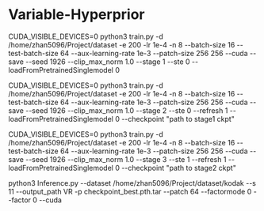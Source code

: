 # Variable-Hyperprior

CUDA_VISIBLE_DEVICES=0 python3 train.py  -d /home/zhan5096/Project/dataset  -e 200 -lr 1e-4 -n 8 --batch-size 16 --test-batch-size 64 --aux-learning-rate 1e-3 --patch-size 256 256 --cuda --save --seed 1926 --clip_max_norm 1.0  --stage 1 --ste 0  --loadFromPretrainedSinglemodel 0

CUDA_VISIBLE_DEVICES=0 python3 train.py  -d /home/zhan5096/Project/dataset  -e 200 -lr 1e-4 -n 8 --batch-size 16 --test-batch-size 64 --aux-learning-rate 1e-3 --patch-size 256 256 --cuda --save --seed 1926 --clip_max_norm 1.0  --stage 2 --ste 0  --refresh 1 --loadFromPretrainedSinglemodel 0 --checkpoint "path to stage1 ckpt"

CUDA_VISIBLE_DEVICES=0 python3 train.py  -d /home/zhan5096/Project/dataset  -e 200 -lr 1e-4 -n 8 --batch-size 16 --test-batch-size 64 --aux-learning-rate 1e-3 --patch-size 256 256 --cuda --save --seed 1926 --clip_max_norm 1.0  --stage 3 --ste 1 --refresh 1 --loadFromPretrainedSinglemodel 0 --checkpoint "path to stage2 ckpt"


python3 Inference.py --dataset /home/zhan5096/Project/dataset/kodak --s 11 --output_path VR -p checkpoint_best.pth.tar --patch 64 --factormode 0 --factor 0 --cuda